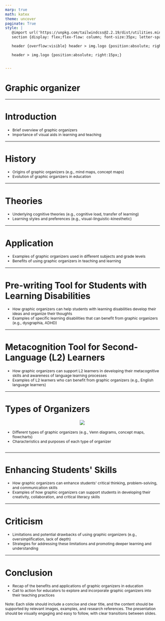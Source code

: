 ```yaml
---
marp: true
math: katex
theme: uncover
paginate: True
style: |
   @import url('https://unpkg.com/tailwindcss@2.2.19/dist/utilities.min.css');
   section {display: flex;flex-flow: column; font-size:35px; letter-spacing:1.4px;}

   header {overflow:visible} header > img.logo {position:absolute; right:15px;}

   header > img.logo {position:absolute; right:15px;}


---
```

<!-- backgroundImage: url('backgrounds/aaabstract (12).png') -->
<!-- _class: lead -->

 # Graphic organizer

---
<style scoped>p,li {font-size:0.92em}</style>

 # Introduction

- Brief overview of graphic organizers
- Importance of visual aids in learning and teaching

---
<style scoped>p,li {font-size:0.92em}</style>

 # History

- Origins of graphic organizers (e.g., mind maps, concept maps)
- Evolution of graphic organizers in education

---
<style scoped>p,li {font-size:0.92em}</style>

 # Theories

- Underlying cognitive theories (e.g., cognitive load, transfer of learning)
- Learning styles and preferences (e.g., visual-linguistic-kinesthetic)

---
<style scoped>p,li {font-size:0.92em}</style>

 # Application
- Examples of graphic organizers used in different subjects and grade levels
- Benefits of using graphic organizers in teaching and learning


---
<style scoped>p,li {font-size:0.92em}</style>

 # Pre-writing Tool for Students with Learning Disabilities

- How graphic organizers can help students with learning disabilities develop their ideas and organize their thoughts
- Examples of specific learning disabilities that can benefit from graphic organizers (e.g., dysgraphia, ADHD)

---
<style scoped>p,li {font-size:0.92em}</style>

 # Metacognition Tool for Second-Language (L2) Learners

- How graphic organizers can support L2 learners in developing their metacognitive skills and awareness of language learning processes
- Examples of L2 learners who can benefit from graphic organizers (e.g., English language learners)

---
<style scoped>p,li {font-size:0.88em}</style>

 # Types of Organizers
<div style='flex:1 1 auto; min-height:0;' class="grid grid-cols-8 gap-4">
<div style='display:flex; flex-flow:column; min-height:0;' class="col-span-4">

<div style="display: flex; flex: 1 1 auto; flex-flow: row; min-height: 0"><div style="display: flex; flex: 1 1 auto; justify-content: center;min-height:0;min-width:0; margin-bottom:0.1em;;margin-right:0.15em">
<img style='object-fit: contain; max-height:100%; max-width:100%; background-color: rgba(0,0,0,0);' src='https://upload.wikimedia.org/wikipedia/commons/thumb/a/a8/Fishbone.svg/220px-Fishbone.svg.png'/>
</div>
</div>

</div>

<div style='display:flex; flex-flow:column; min-height:0;' class="col-span-4">

- Different types of graphic organizers (e.g., Venn diagrams, concept maps, flowcharts)
- Characteristics and purposes of each type of organizer
</div>

</div>


---
<style scoped>p,li {font-size:0.92em}</style>

 # Enhancing Students' Skills
- How graphic organizers can enhance students' critical thinking, problem-solving, and communication skills
- Examples of how graphic organizers can support students in developing their creativity, collaboration, and critical literacy skills


---
<style scoped>p,li {font-size:0.92em}</style>

 # **Criticism**
- Limitations and potential drawbacks of using graphic organizers (e.g., oversimplification, lack of depth)
- Strategies for addressing these limitations and promoting deeper learning and understanding


---
<style scoped>p,li {font-size:0.88em}</style>

 # Conclusion
- Recap of the benefits and applications of graphic organizers in education
- Call to action for educators to explore and incorporate graphic organizers into their teaching practices

Note: Each slide should include a concise and clear title, and the content should be supported by relevant images, examples, and research references. The presentation should be visually engaging and easy to follow, with clear transitions between slides.
